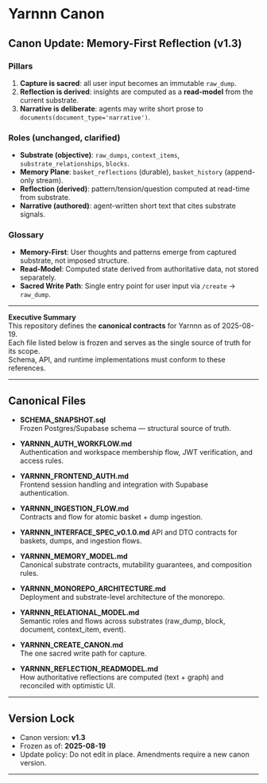 # Yarnnn Canon

## Canon Update: Memory-First Reflection (v1.3)

### Pillars
1) **Capture is sacred**: all user input becomes an immutable `raw_dump`.
2) **Reflection is derived**: insights are computed as a **read-model** from the current substrate.
3) **Narrative is deliberate**: agents may write short prose to `documents(document_type='narrative')`.

### Roles (unchanged, clarified)
- **Substrate (objective)**: `raw_dumps`, `context_items`, `substrate_relationships`, `blocks`.
- **Memory Plane**: `basket_reflections` (durable), `basket_history` (append-only stream).
- **Reflection (derived)**: pattern/tension/question computed at read-time from substrate.
- **Narrative (authored)**: agent-written short text that cites substrate signals.

### Glossary
- **Memory-First**: User thoughts and patterns emerge from captured substrate, not imposed structure.
- **Read-Model**: Computed state derived from authoritative data, not stored separately.
- **Sacred Write Path**: Single entry point for user input via `/create` → `raw_dump`.

---

**Executive Summary**  
This repository defines the **canonical contracts** for Yarnnn as of 2025-08-19.  
Each file listed below is frozen and serves as the single source of truth for its scope.  
Schema, API, and runtime implementations must conform to these references.  

---

## Canonical Files

- **SCHEMA_SNAPSHOT.sql**  
  Frozen Postgres/Supabase schema — structural source of truth.  

- **YARNNN_AUTH_WORKFLOW.md**  
  Authentication and workspace membership flow, JWT verification, and access rules.  

- **YARNNN_FRONTEND_AUTH.md**  
  Frontend session handling and integration with Supabase authentication.  

- **YARNNN_INGESTION_FLOW.md**  
  Contracts and flow for atomic basket + dump ingestion.  

- **YARNNN_INTERFACE_SPEC_v0.1.0.md**
  API and DTO contracts for baskets, dumps, and ingestion flows.  

- **YARNNN_MEMORY_MODEL.md**  
  Canonical substrate contracts, mutability guarantees, and composition rules.  

- **YARNNN_MONOREPO_ARCHITECTURE.md**  
  Deployment and substrate-level architecture of the monorepo.  

- **YARNNN_RELATIONAL_MODEL.md**  
  Semantic roles and flows across substrates (raw_dump, block, document, context_item, event).  

- **YARNNN_CREATE_CANON.md**  
  The one sacred write path for capture.

- **YARNNN_REFLECTION_READMODEL.md**  
  How authoritative reflections are computed (text + graph) and reconciled with optimistic UI.

---

## Version Lock

- Canon version: **v1.3**  
- Frozen as of: **2025-08-19**  
- Update policy: Do not edit in place. Amendments require a new canon version.  

---
